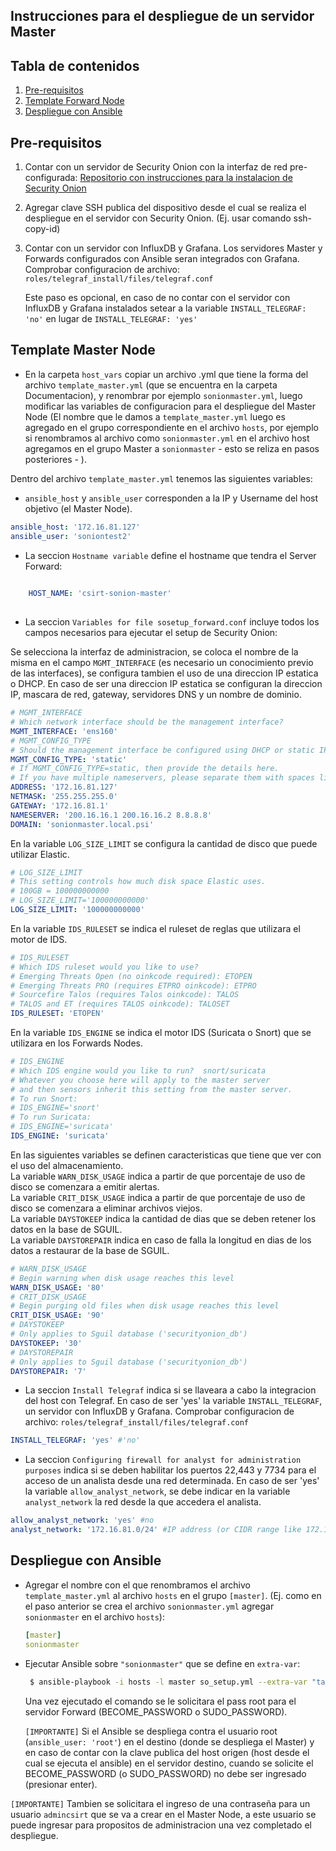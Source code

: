 ## Instrucciones para el despliegue de un servidor Master

## Tabla de contenidos

1. [Pre-requisitos](#pre-requisitos)
2. [Template Forward Node](#template-forward-node)
3. [Despliegue con Ansible](#despliegue-con-ansible)


## Pre-requisitos

1. Contar con un servidor de Security Onion con la interfaz de red pre-configurada: [Repositorio con instrucciones para la instalacion de Security Onion](https://gitlab.unc.edu.ar/csirt/csirt-docs)

2. Agregar clave SSH publica del dispositivo desde el cual se realiza el despliegue en el servidor con Security Onion. (Ej. usar comando ssh-copy-id)

3. Contar con un servidor con InfluxDB y Grafana. Los servidores Master y Forwards configurados con Ansible seran integrados con Grafana. 
   Comprobar configuracion de archivo: `roles/telegraf_install/files/telegraf.conf`
 
   Este paso es opcional, en caso de no contar con el servidor con InfluxDB y Grafana instalados setear a la variable
   `INSTALL_TELEGRAF: 'no'` en lugar de  `INSTALL_TELEGRAF: 'yes'`


## Template Master Node

*  En la carpeta `host_vars` copiar un archivo .yml que tiene la forma del archivo `template_master.yml` (que se encuentra en la carpeta Documentacion), y renombrar por ejemplo `sonionmaster.yml`, luego modificar las variables de configuracion para el despliegue del Master Node (El nombre que le damos a `template_master.yml` luego es agregado en el grupo correspondiente en el archivo `hosts`, por ejemplo si renombramos al archivo como `sonionmaster.yml` en el archivo host agregamos en el grupo Master a  `sonionmaster` - esto se reliza en pasos posteriores - ).
    
   

Dentro del archivo `template_master.yml` tenemos las siguientes variables:


- `ansible_host` y `ansible_user` corresponden a la IP y Username del host objetivo (el Master Node).

```yaml
ansible_host: '172.16.81.127'
ansible_user: 'soniontest2'
```

- La seccion `Hostname variable` define el hostname que tendra el Server Forward:
 
```yaml
    
    HOST_NAME: 'csirt-sonion-master'
        
```
- La seccion `Variables for file sosetup_forward.conf` incluye todos los campos necesarios para ejecutar el setup de Security Onion:

Se selecciona la interfaz de administracion, se coloca el nombre de la misma en el campo `MGMT_INTERFACE`
(es necesario un conocimiento previo de las interfaces), se configura tambien el uso de una direccion IP estatica o DHCP. 
En caso de ser una direccion IP estatica se configuran la direccion IP, mascara de red, gateway, servidores DNS y un nombre de dominio.
 

```yaml
# MGMT_INTERFACE
# Which network interface should be the management interface?
MGMT_INTERFACE: 'ens160'
# MGMT_CONFIG_TYPE
# Should the management interface be configured using DHCP or static IP?
MGMT_CONFIG_TYPE: 'static'
# If MGMT_CONFIG_TYPE=static, then provide the details here.
# If you have multiple nameservers, please separate them with spaces like this: NAMESERVER='192.168.204.2 192.168.204.3'
ADDRESS: '172.16.81.127'
NETMASK: '255.255.255.0'
GATEWAY: '172.16.81.1'
NAMESERVER: '200.16.16.1 200.16.16.2 8.8.8.8'
DOMAIN: 'sonionmaster.local.psi' 
```

En la variable `LOG_SIZE_LIMIT` se configura la cantidad de disco que puede utilizar Elastic.

```yaml
# LOG_SIZE_LIMIT
# This setting controls how much disk space Elastic uses.
# 100GB = 100000000000
# LOG_SIZE_LIMIT='100000000000'
LOG_SIZE_LIMIT: '100000000000'
```

En la variable `IDS_RULESET` se indica el ruleset de reglas que utilizara el motor de IDS.

```yaml
# IDS_RULESET
# Which IDS ruleset would you like to use?
# Emerging Threats Open (no oinkcode required): ETOPEN
# Emerging Threats PRO (requires ETPRO oinkcode): ETPRO
# Sourcefire Talos (requires Talos oinkcode): TALOS
# TALOS and ET (requires TALOS oinkcode): TALOSET
IDS_RULESET: 'ETOPEN'
```

En la variable `IDS_ENGINE` se indica el motor IDS (Suricata o Snort) que se utilizara en los Forwards Nodes.

```yaml
# IDS_ENGINE
# Which IDS engine would you like to run?  snort/suricata
# Whatever you choose here will apply to the master server
# and then sensors inherit this setting from the master server.
# To run Snort:
# IDS_ENGINE='snort'
# To run Suricata:
# IDS_ENGINE='suricata'
IDS_ENGINE: 'suricata'
```


En las siguientes variables se definen caracteristicas que tiene que ver con el uso del almacenamiento. <br/>
La variable `WARN_DISK_USAGE` indica a partir de que porcentaje de uso de disco se comenzara a emitir alertas. <br/>
La variable `CRIT_DISK_USAGE` indica a partir de que porcentaje de uso de disco se comenzara a eliminar archivos viejos. <br/>
La variable `DAYSTOKEEP` indica la cantidad de dias que se deben retener los datos en la base de SGUIL. <br/>
La variable `DAYSTOREPAIR` indica en caso de falla la longitud en dias de los datos a restaurar de la base de SGUIL. <br/>


```yaml
# WARN_DISK_USAGE
# Begin warning when disk usage reaches this level
WARN_DISK_USAGE: '80'
# CRIT_DISK_USAGE
# Begin purging old files when disk usage reaches this level
CRIT_DISK_USAGE: '90'
# DAYSTOKEEP
# Only applies to Sguil database ('securityonion_db')
DAYSTOKEEP: '30'
# DAYSTOREPAIR
# Only applies to Sguil database ('securityonion_db')
DAYSTOREPAIR: '7'
```

- La seccion `Install Telegraf` indica si se llaveara a cabo la integracion del host con Telegraf. 
  En caso de ser 'yes' la variable `INSTALL_TELEGRAF`,  un servidor con InfluxDB y Grafana. 
  Comprobar configuracion de archivo: `roles/telegraf_install/files/telegraf.conf`

```yaml
INSTALL_TELEGRAF: 'yes' #'no'
```        

- La seccion `Configuring firewall for analyst for administration purposes` indica si se deben habilitar 
  los puertos 22,443 y 7734 para el acceso de un analista desde una red determinada.
  En caso de ser 'yes' la variable `allow_analyst_network`, se debe indicar en la variable `analyst_network`
  la red desde la que accedera el analista.

```yaml
allow_analyst_network: 'yes' #no
analyst_network: '172.16.81.0/24' #IP address (or CIDR range like 172.16.81.0/24)
```

        
## Despliegue con Ansible

*  Agregar el nombre con el que renombramos el archivo `template_master.yml` al archivo `hosts` en el grupo `[master]`. (Ej. como en el paso anterior se crea el archivo `sonionmaster.yml` agregar `sonionmaster` en el archivo `hosts`):

    ```yaml
    [master]
    sonionmaster
    
    ```

*  Ejecutar Ansible sobre `"sonionmaster"` que se define en `extra-var`:

    ```bash
     $ ansible-playbook -i hosts -l master so_setup.yml --extra-var "target=sonionmaster" --ask-become-pass
    ```
    
   Una vez ejecutado el comando se le solicitara el pass root para el servidor Forward (BECOME_PASSWORD o SUDO_PASSWORD).

   `[IMPORTANTE]` Si el Ansible se despliega contra el usuario root (` ansible_user: 'root' `) en el destino (donde se despliega el Master) y en caso de contar con la clave publica del host origen (host desde el cual se ejecuta el ansible) en el servidor destino, cuando se solicite el BECOME_PASSWORD (o SUDO_PASSWORD) no debe ser ingresado (presionar enter).

  `[IMPORTANTE]`  Tambien se solicitara el ingreso de una contraseña para un usuario `admincsirt` que se va a crear en el Master Node, a este usuario se puede ingresar para propositos de administracion una vez completado el despliegue. 


